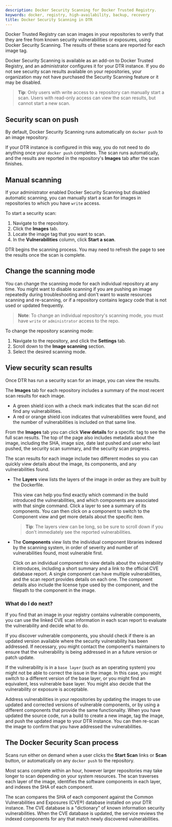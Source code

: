 ```yaml
---
description: Docker Security Scanning for Docker Trusted Registry.
keywords: docker, registry, high-availability, backup, recovery
title: Docker Security Scanning in DTR
---
```


Docker Trusted Registry can scan images in your repositories to verify that they
are free from known security vulnerabilities or exposures, using Docker Security
Scanning. The results of these scans are reported for each image tag.

Docker Security Scanning is available as an add-on to Docker Trusted Registry,
and an administrator configures it for your DTR instance. If you do not see
security scan results available on your repositories, your organization may not
have purchased the Security Scanning feature or it may be disabled.

> **Tip**: Only users with write access to a repository can manually start a scan. Users with read-only access can view the scan results, but cannot start a new scan.

## Security scan on push

By default, Docker Security Scanning runs automatically on `docker push` to an
image repository.

If your DTR instance is configured in this way, you do not need to do anything
once your `docker push` completes. The scan runs automatically, and the results
are reported in the repository's **Images** tab after the scan finishes.

## Manual scanning

If your administrator enabled Docker Security Scanning but disabled automatic
scanning, you can manually start a scan for images in repositories to which you
have `write` access.

To start a security scan:

1. Navigate to the repository.
2. Click the **Images** tab.
3. Locate the image tag that you want to scan.
3. In the **Vulnerabilities** column, click **Start a scan**.

DTR begins the scanning process. You may need to refresh the page to see the results once the scan is complete.

## Change the scanning mode

You can change the scanning mode for each individual repository at any time. You
might want to disable scanning if you are pushing an image repeatedly during
troubleshooting and don't want to waste resources scanning and re-scanning, or
if a repository contains legacy code that is not used or updated frequently.

> **Note**: To change an individual repository's scanning mode, you must have
`write` or `administrator` access to the repo.

To change the repository scanning mode:

1. Navigate to the repository, and click the **Settings** tab.
2. Scroll down to the **Image scanning** section.
3. Select the desired scanning mode.

## View security scan results

Once DTR has run a security scan for an image, you can view the results.

The **Images** tab for each repository includes a summary of the most recent
scan results for each image.

- A green shield icon with a check mark indicates that the scan did not find any vulnerabilities.
- A red or orange shield icon indicates that vulnerabilities were found, and the number of vulnerabilities is included on that same line.

From the **Images** tab you can click **View details** for a specific tag to see
the full scan results. The top of the page also includes metadata about the
image, including the SHA, image size, date last pushed and user who last pushed,
the security scan summary, and the security scan progress.

The scan results for each image include two different modes so you can quickly
view details about the image, its components, and any vulnerabilities found.

- The **Layers** view lists the layers of the image in order as they are built
by the Dockerfile.

    This view can help you find exactly which command in the build introduced
    the vulnerabilities, and which components are associated with that single
    command. Click a layer to see a summary of its components. You can then
    click on a component to switch to the Component view and get more details
    about the specific item.

    > **Tip**: The layers view can be long, so be sure
    to scroll down if you don't immediately see the reported vulnerabilities.

- The **Components** view lists the individual component libraries indexed by the scanning system, in order of severity and number of vulnerabilities found, most vulnerable first.

    Click on an individual component to view details about the vulnerability it
    introduces, including a short summary and a link to the official CVE
    database report. A single component can have multiple vulnerabilities, and
    the scan report provides details on each one. The component details also
    include the license type used by the component, and the filepath to the
    component in the image.

### What do I do next?

If you find that an image in your registry contains vulnerable components, you
can use the linked CVE scan information in each scan report to evaluate the
vulnerability and decide what to do.

If you discover vulnerable components, you should check if there is an updated
version available where the security vulnerability has been addressed. If
necessary, you might contact the component's maintainers to ensure that the
vulnerability is being addressed in an a future version or patch update.

If the vulnerability is in a `base layer` (such as an operating system) you
might not be able to correct the issue in the image. In this case, you might
switch to a different version of the base layer, or you might find an
equivalent, less vulnerable base layer. You might also decide that the
vulnerability or exposure is acceptable.

Address vulnerabilities in your repositories by updating the images to use
updated and corrected versions of vulnerable components, or by using a different
components that provide the same functionality. When you have updated the source
code, run a build to create a new image, tag the image, and push the updated
image to your DTR instance. You can then re-scan the image to confirm that you
have addressed the vulnerabilities.

## The Docker Security Scan process

Scans run either on demand when a user clicks the **Start Scan** links or **Scan** button, or automatically on any `docker push` to the repository.

Most scans complete within an hour, however larger repositories may take longer
to scan depending on your system resources. The scan traverses each layer of the
image, identifies the software components in each layer, and indexes the SHA of
each component.

The scan compares the SHA of each component against the Common Vulnerabilities
and Exposures (CVE®) database installed on your DTR instance. The CVE database
is a "dictionary" of known information security vulnerabilities. When the CVE
database is updated, the service reviews the indexed components for any that
match newly discovered vulnerabilities.
